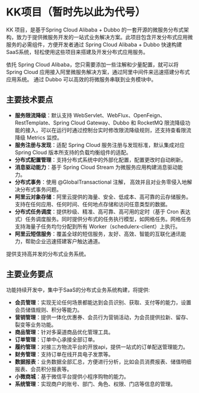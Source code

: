 # KK项目（暂时先以此为代号）

KK 项目，是基于Spring Cloud Alibaba + Dubbo 的一套开源的微服务分布式架构，致力于提供微服务开发的一站式业务解决方案。此项目包含开发分布式应用微服务的必需组件，方便开发者通过 Spring Cloud Alibaba + Dubbo 快速构建SaaS系统，轻松使用这些项目来搭建及开发分布式应用服务。

依托 Spring Cloud Alibaba，您只需要添加一些注解和少量配置，就可以将 Spring Cloud 应用接入阿里微服务解决方案，通过阿里中间件来迅速搭建分布式应用系统。
通过 Dubbo 可以高效的将微服务串联到业务模块中。

## 主要技术要点

* **服务限流降级**：默认支持 WebServlet、WebFlux、OpenFeign、RestTemplate、Spring Cloud Gateway、Dubbo 和 RocketMQ 限流降级功能的接入，可以在运行时通过控制台实时修改限流降级规则，还支持查看限流降级 Metrics 监控。
* **服务注册与发现**：适配 Spring Cloud 服务注册与发现标准，默认集成对应 Spring Cloud 版本所支持的负载均衡组件的适配。
* **分布式配置管理**：支持分布式系统中的外部化配置，配置更改时自动刷新。
* **消息驱动能力**：基于 Spring Cloud Stream 为微服务应用构建消息驱动能力。
* **分布式事务**：使用 @GlobalTransactional 注解， 高效并且对业务零侵入地解决分布式事务问题。
* **阿里云对象存储**：阿里云提供的海量、安全、低成本、高可靠的云存储服务。支持在任何应用、任何时间、任何地点存储和访问任意类型的数据。
* **分布式任务调度**：提供秒级、精准、高可靠、高可用的定时（基于 Cron 表达式）任务调度服务。同时提供分布式的任务执行模型，如网格任务。网格任务支持海量子任务均匀分配到所有 Worker（schedulerx-client）上执行。
* **阿里云短信服务**：覆盖全球的短信服务，友好、高效、智能的互联化通讯能力，帮助企业迅速搭建客户触达通道。

提供支持高并发的分布式业务系统。

## 主要业务要点
功能持续开发中，集中于SaaS的分布式业务系统构建，将提供:
* **会员管理**：实现无论任何场景都能达到会员识别、获取、支付等的能力，设置会员储值规则、积分等能力。
* **营销管理**：提供一体化优惠券、会员行为营销活动，为会员提供拉新、留存、裂变等业务功能。
* **商品管理**：针对多渠道商品优化管理工具。
* **订单管理**：订单中心承接全部订单。
* **履约管理**：对接三方物流平台的开放api，提供一站式的订单配送管理能力。
* **财务管理**：支持订单在线开具电子发票等。
* **数据报表**：业务数据全部汇总，方便进行分析，比如会员消费报表、储值明细报表、会员积分报表等。
* **小微商城**：基于微信平台提供小程序购物的能力。
* **系统管理**：实现商户的账号、部门、角色、权限、门店等信息的管理。

